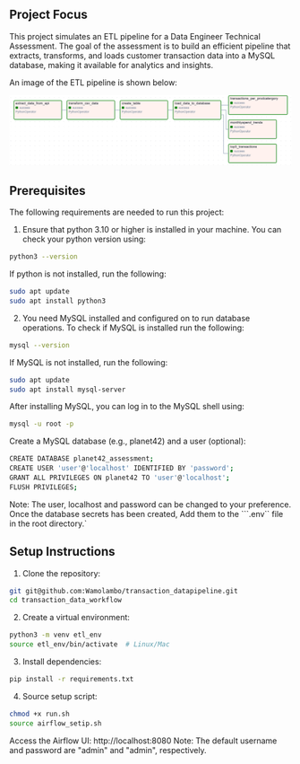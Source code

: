 ## Project Focus
This project simulates an ETL pipeline for a Data Engineer Technical Assessment. The goal of the assessment is to build an efficient pipeline that extracts, transforms, and loads customer transaction data into a MySQL database, making it available for analytics and insights.

An image of the ETL pipeline is shown below:

![image](img/etl.png)

## Prerequisites
The following requirements are needed to run this project:
1. Ensure that python 3.10 or higher is installed in your machine. 
You can check your python version using:
```bash
python3 --version 
```
If python is not installed, run the following:
```bash
sudo apt update
sudo apt install python3 
```
2. You need MySQL installed and configured on to run database operations. 
To check if MySQL is installed run the following:
```bash
mysql --version 
```
If MySQL is not installed, run the following:
```bash
sudo apt update
sudo apt install mysql-server
```
After installing MySQL, you can log in to the MySQL shell using:
```bash
mysql -u root -p
```
Create a MySQL database (e.g., planet42) and a user (optional):
```bash
CREATE DATABASE planet42_assessment;
CREATE USER 'user'@'localhost' IDENTIFIED BY 'password';
GRANT ALL PRIVILEGES ON planet42 TO 'user'@'localhost';
FLUSH PRIVILEGES;
```
Note: The user, localhost and password can be changed to your preference.
Once the database secrets has been created, Add them to the ```.env`` file in the root directory.`
## Setup Instructions
1. Clone the repository:
```bash
git git@github.com:Wamolambo/transaction_datapipeline.git
cd transaction_data_workflow
   ```
2.  Create a virtual environment:
```bash
python3 -m venv etl_env
source etl_env/bin/activate  # Linux/Mac
   ```
3.  Install dependencies:
```bash
pip install -r requirements.txt
```
4. Source setup script:
```bash
chmod +x run.sh
source airflow_setip.sh
``` 
Access the Airflow UI:
http://localhost:8080
Note: The default username and password are "admin" and "admin", respectively.
